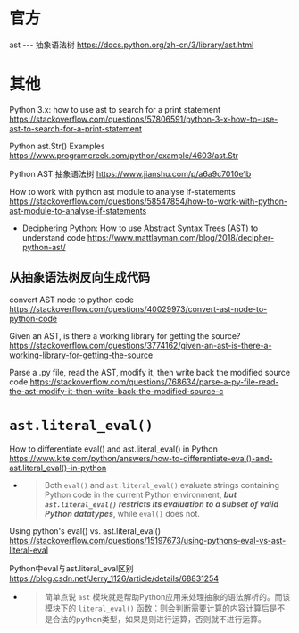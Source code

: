
# 官方

ast --- 抽象语法树 https://docs.python.org/zh-cn/3/library/ast.html

# 其他

Python 3.x: how to use ast to search for a print statement https://stackoverflow.com/questions/57806591/python-3-x-how-to-use-ast-to-search-for-a-print-statement

Python ast.Str() Examples https://www.programcreek.com/python/example/4603/ast.Str

Python AST 抽象语法树 https://www.jianshu.com/p/a6a9c7010e1b

How to work with python ast module to analyse if-statements https://stackoverflow.com/questions/58547854/how-to-work-with-python-ast-module-to-analyse-if-statements
- Deciphering Python: How to use Abstract Syntax Trees (AST) to understand code https://www.mattlayman.com/blog/2018/decipher-python-ast/

## 从抽象语法树反向生成代码

convert AST node to python code https://stackoverflow.com/questions/40029973/convert-ast-node-to-python-code

Given an AST, is there a working library for getting the source? https://stackoverflow.com/questions/3774162/given-an-ast-is-there-a-working-library-for-getting-the-source

Parse a .py file, read the AST, modify it, then write back the modified source code https://stackoverflow.com/questions/768634/parse-a-py-file-read-the-ast-modify-it-then-write-back-the-modified-source-c

# `ast.literal_eval()`

How to differentiate eval() and ast.literal_eval() in Python https://www.kite.com/python/answers/how-to-differentiate-eval()-and-ast.literal_eval()-in-python
- > Both `eval()` and `ast.literal_eval()` evaluate strings containing Python code in the current Python environment, ***but `ast.literal_eval()` restricts its evaluation to a subset of valid Python datatypes***, while `eval()` does not.

Using python's eval() vs. ast.literal_eval() https://stackoverflow.com/questions/15197673/using-pythons-eval-vs-ast-literal-eval

Python中eval与ast.literal_eval区别 https://blog.csdn.net/Jerry_1126/article/details/68831254
- > 简单点说 `ast` 模块就是帮助Python应用来处理抽象的语法解析的。而该模块下的 `literal_eval()` 函数：则会判断需要计算的内容计算后是不是合法的python类型，如果是则进行运算，否则就不进行运算。
